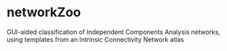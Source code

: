 # networkZoo
GUI-aided classification of Independent Components Analysis networks, using templates from an Intrinsic Connectivity Network atlas
